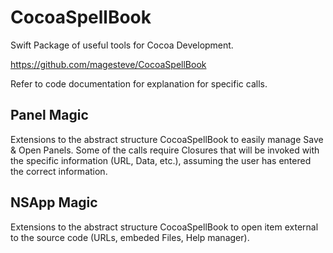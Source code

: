 # CocoaSpellBook

Swift Package of useful tools for Cocoa Development.

https://github.com/magesteve/CocoaSpellBook

Refer to code documentation for explanation for specific calls.

## Panel Magic

Extensions to the abstract structure CocoaSpellBook to easily manage Save & Open Panels.  Some of the calls require Closures that will be invoked with the specific information (URL, Data, etc.), assuming the user has entered the correct information.

## NSApp Magic

Extensions to the abstract structure CocoaSpellBook to open item external to the source code (URLs, embeded Files, Help manager). 
